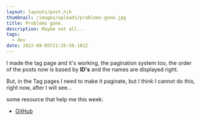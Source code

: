 ```yaml
---
layout: layouts/post.njk
thumbnail: /images/uploads/problems-gone.jpg
title: Problems gone.
description: Maybe not all...
tags:
  - dev
date: 2022-09-05T21:25:50.181Z
---
```

I made the tag page and it's working, the pagination system too, the order of the posts now is based by **ID's** and the names are displayed right.

But, in the Tag pages I need to make it paginate, but I think I cannot do this, right now, after I will see...

some resource that help me this week:

* [GitHub](https://github.com/11ty/eleventy/issues/898)